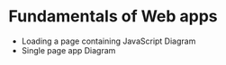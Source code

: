 # Fundamentals of Web apps

- Loading a page containing JavaScript Diagram
- Single page app Diagram